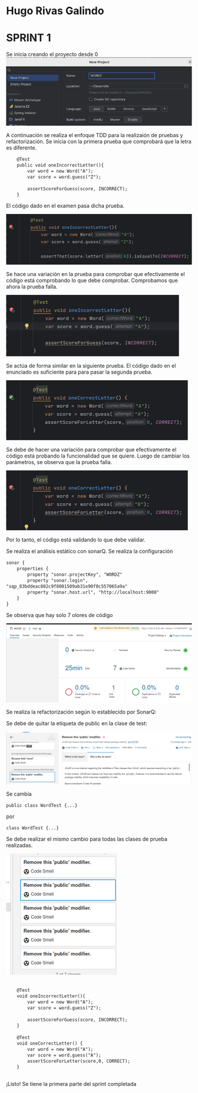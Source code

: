 # Hugo Rivas Galindo


# SPRINT 1

Se inicia creando el proyecto desde 0
![conf](./img/img1.png)



A continuación se realiza el enfoque TDD para la realizaión de pruebas y refactorización.
Se inicia con la primera prueba que comprobará que la letra es diferente.

```
    @Test
    public void oneIncorrectLetter(){
        var word = new Word("A");
        var score = word.guess("Z");

        assertScoreForGuess(score, INCORRECT);
    }
```
El código dado en el examen pasa dicha prueba. 

![test_accept](./img/img2.png)

Se hace una variación en la prueba para comprobar que efectivamente el código está comprobando lo que debe comprobar.
Comprobamos que ahora la prueba falla.

![test_failed](./img/img3.png)

Se actúa de forma similar en la siguiente prueba. El código dado en el enunciado es suficiente para para pasar la segunda prueba.

![test_accept](./img/img4.png)

Se debe de hacer una variación para comprobar que efectivamente el código está probando la funcionalidad que se quiere.
Luego de cambiar los parámetros, se observa que la prueba falla.

![test_failed](./img/img5.png)

Por lo tanto, el código está validando lo que debe validar.

Se realiza el análisis estático con sonarQ. Se realiza la configuración

```
sonar {
    properties {
        property "sonar.projectKey", "WORDZ"
        property "sonar.login", "sqp_83bddeac802c9f8001509ab31e90f0c557065a9a"
        property "sonar.host.url", "http://localhost:9000"
    }
}
```

Se observa que hay solo 7 olores de código

![sonarq](./img/img6.png)

Se realiza la refactorización según lo establecido por SonarQ:

Se debe de quitar la etiqueta de public en la clase de test:

![sonarq](./img/img7.png)

Se cambia

```
public class WordTest {...}
```
por
```
class WordTest {...}
```


Se debe realizar el mismo cambio para todas las clases de prueba realizadas.

![sonarq](./img/img8.png)

```

    @Test
    void oneIncorrectLetter(){
        var word = new Word("A");
        var score = word.guess("Z");

        assertScoreForGuess(score, INCORRECT);
    }

    @Test
    void oneCorrectLetter() {
        var word = new Word("A");
        var score = word.guess("A");
        assertScoreForLetter(score,0, CORRECT);
    }  


```


¡Listo! Se tiene la primera parte del sprint completada
















